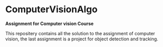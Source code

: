 # ComputerVisionAlgo
**Assignment for Computer vision Course**

This repositery contains all the solution to the assignment of computer vision, the last assignment is a project for object detection and tracking.
